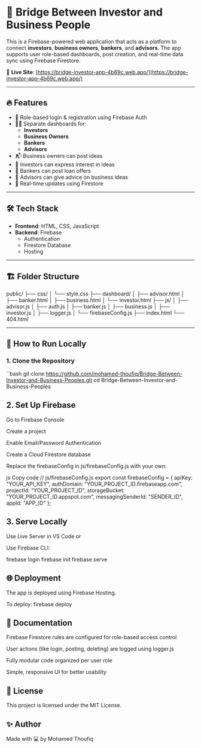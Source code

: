 # 🌉 Bridge Between Investor and Business People

This is a Firebase-powered web application that acts as a platform to connect **investors**, **business owners**, **bankers**, and **advisors**. The app supports user role-based dashboards, post creation, and real-time data sync using Firebase Firestore.

🔗 **Live Site**: [https://bridge-investor-app-4b69c.web.app/](https://bridge-investor-app-4b69c.web.app/)

---

## 🔥 Features

- 🔐 Role-based login & registration using Firebase Auth
- 🧑‍💼 Separate dashboards for:
  - **Investors**
  - **Business Owners**
  - **Bankers**
  - **Advisors**
- 📬 Business owners can post ideas
- 💸 Investors can express interest in ideas
- 🏦 Bankers can post loan offers
- 🧠 Advisors can give advice on business ideas
- 🔄 Real-time updates using Firestore

---

## 🛠 Tech Stack

- **Frontend**: HTML, CSS, JavaScript
- **Backend**: Firebase
  - Authentication
  - Firestore Database
  - Hosting

---

## 🏗 Folder Structure
public/
├── css/
│ └── style.css
├── dashboard/
│ ├── advisor.html
│ ├── banker.html
│ ├── business.html
│ └── investor.html
├── js/
│ ├── advisor.js
│ ├── auth.js
│ ├── banker.js
│ ├── business.js
│ ├── investor.js
│ ├── logger.js
│ └── firebaseConfig.js
├── index.html
└── 404.html

---

## 🚀 How to Run Locally

### 1. Clone the Repository

``bash
git clone https://github.com/mohamed-thoufiq/Bridge-Between-Investor-and-Business-Peoples.git
cd Bridge-Between-Investor-and-Business-Peoples
## 2. Set Up Firebase
Go to Firebase Console

Create a project

Enable Email/Password Authentication

Create a Cloud Firestore database

Replace the firebaseConfig in js/firebaseConfig.js with your own:

js
Copy code
// js/firebaseConfig.js
export const firebaseConfig = {
  apiKey: "YOUR_API_KEY",
  authDomain: "YOUR_PROJECT_ID.firebaseapp.com",
  projectId: "YOUR_PROJECT_ID",
  storageBucket: "YOUR_PROJECT_ID.appspot.com",
  messagingSenderId: "SENDER_ID",
  appId: "APP_ID"
};

## 3. Serve Locally
Use Live Server in VS Code
or

Use Firebase CLI:

firebase login
firebase init
firebase serve

## 🌐 Deployment
The app is deployed using Firebase Hosting.

To deploy:
firebase deploy


## 📑 Documentation
Firebase Firestore rules are configured for role-based access control

User actions (like login, posting, deleting) are logged using logger.js

Fully modular code organized per user role

Simple, responsive UI for better usability

## 📄 License
This project is licensed under the MIT License.

## ✨ Author
Made with 💻 by Mohamed Thoufiq
